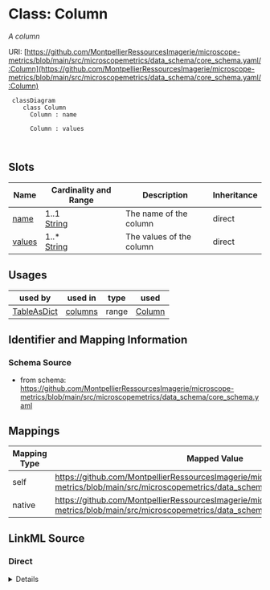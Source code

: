 # Class: Column


_A column_





URI: [https://github.com/MontpellierRessourcesImagerie/microscope-metrics/blob/main/src/microscopemetrics/data_schema/core_schema.yaml/:Column](https://github.com/MontpellierRessourcesImagerie/microscope-metrics/blob/main/src/microscopemetrics/data_schema/core_schema.yaml/:Column)




```mermaid
 classDiagram
    class Column
      Column : name
        
      Column : values
        
      
```




<!-- no inheritance hierarchy -->


## Slots

| Name | Cardinality and Range | Description | Inheritance |
| ---  | --- | --- | --- |
| [name](name.md) | 1..1 <br/> [String](String.md) | The name of the column | direct |
| [values](values.md) | 1..* <br/> [String](String.md) | The values of the column | direct |





## Usages

| used by | used in | type | used |
| ---  | --- | --- | --- |
| [TableAsDict](TableAsDict.md) | [columns](columns.md) | range | [Column](Column.md) |






## Identifier and Mapping Information







### Schema Source


* from schema: https://github.com/MontpellierRessourcesImagerie/microscope-metrics/blob/main/src/microscopemetrics/data_schema/core_schema.yaml





## Mappings

| Mapping Type | Mapped Value |
| ---  | ---  |
| self | https://github.com/MontpellierRessourcesImagerie/microscope-metrics/blob/main/src/microscopemetrics/data_schema/core_schema.yaml/:Column |
| native | https://github.com/MontpellierRessourcesImagerie/microscope-metrics/blob/main/src/microscopemetrics/data_schema/core_schema.yaml/:Column |





## LinkML Source

<!-- TODO: investigate https://stackoverflow.com/questions/37606292/how-to-create-tabbed-code-blocks-in-mkdocs-or-sphinx -->

### Direct

<details>
```yaml
name: Column
description: A column
from_schema: https://github.com/MontpellierRessourcesImagerie/microscope-metrics/blob/main/src/microscopemetrics/data_schema/core_schema.yaml
attributes:
  name:
    name: name
    description: The name of the column
    from_schema: https://github.com/MontpellierRessourcesImagerie/microscope-metrics/blob/main/src/microscopemetrics/data_schema/core_schema.yaml
    identifier: true
    range: string
    required: true
  values:
    name: values
    description: The values of the column
    from_schema: https://github.com/MontpellierRessourcesImagerie/microscope-metrics/blob/main/src/microscopemetrics/data_schema/core_schema.yaml
    multivalued: true
    range: string
    required: true

```
</details>

### Induced

<details>
```yaml
name: Column
description: A column
from_schema: https://github.com/MontpellierRessourcesImagerie/microscope-metrics/blob/main/src/microscopemetrics/data_schema/core_schema.yaml
attributes:
  name:
    name: name
    description: The name of the column
    from_schema: https://github.com/MontpellierRessourcesImagerie/microscope-metrics/blob/main/src/microscopemetrics/data_schema/core_schema.yaml
    identifier: true
    alias: name
    owner: Column
    domain_of:
    - NamedObject
    - Experimenter
    - Column
    range: string
    required: true
  values:
    name: values
    description: The values of the column
    from_schema: https://github.com/MontpellierRessourcesImagerie/microscope-metrics/blob/main/src/microscopemetrics/data_schema/core_schema.yaml
    multivalued: true
    alias: values
    owner: Column
    domain_of:
    - PixelSeries
    - ChannelSeries
    - TimeSeries
    - Column
    range: string
    required: true

```
</details>